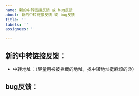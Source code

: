 ```yaml
---
name: 新的中转链接反馈 或 bug反馈
about: 新的中转链接反馈 或 bug反馈
title: ''
labels: ''
assignees: ''

---
```


## 新的中转链接反馈：
- 中转地址：（尽量用被被拦截的地址，找中转地址挺麻烦的😓）

## bug反馈：
